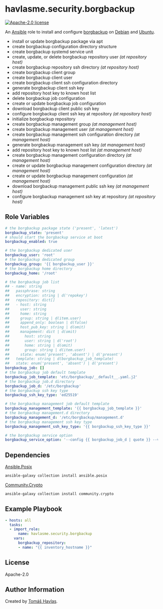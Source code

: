 havlasme.security.borgbackup
============================

[![Apache-2.0 license][license-image]][license-link]

An [Ansible](https://www.ansible.com/) role to install and configure [borgbackup](https://www.borgbackup.org/) on [Debian](https://www.debian.org/) and [Ubuntu](https://ubuntu.com/).

* install or update borgbackup package via apt
* create borgbackup configuration directory structure
* create borgbackup systemd service unit
* create, update, or delete borgbackup repository user *(at repository host)*
* create borgbackup repository ssh directory *(at repository host)*
* create borgbackup client group
* create borgbackup client user
* create borgbackup client ssh configuration directory
* generate borgbackup client ssh key
* add repository host key to known host list
* delete borgbackup job configuration
* create or update borgbackup job configuration
* download borgbackup client public ssh key
* configure borgbackup client ssh key at repository *(at repository host)*
* initialize borgbackup repository
* create borgbackup management group *(at management host)*
* create borgbackup management user *(at management host)*
* create borgbackup management ssh configuration directory *(at management host)*
* generate borgbackup management ssh key *(at management host)*
* add repository host key to known host list *(at management host)*
* create borgbackup management configuration directory *(at management host)*
* create or update borgbackup management configuration directory *(at management host)*
* create or update borgbackup management configuration *(at management host)*
* download borgbackup management public ssh key *(at management host)*
* configure borgbackup management ssh key at repository *(at repository host)*


Role Variables
--------------

```yaml
# the borgbackup package state ('present', 'latest')
borgbackup_state: 'present'
# should start the borgbackup service at boot
borgbackup_enabled: true

# the borgbackup dedicated user
borgbackup_user: 'root'
# the borgbackup dedicated group
borgbackup_group: '{{ borgbackup_user }}'
# the borgbackup home directory
borgbackup_home: '/root'

# the borgbackup job list
## - name: string
##   passphrase: string
##   encryption: string | d('repokey')
##   repository: dict[]
##   - host: string
##     user: string
##     home: string
##     group: string | d(item.user)
##     append_only: boolean | d(false)
##     host_pub_key: string | d(omit)
##     management: dict | d(omit)
##       host: string
##       user: string | d('root')
##       home: string | d(omit)
##       group: string | d(item.user)
##     state: enum('present', 'absent') | d('present')
##   template: string | d(borgbackup_job_template)
##   state: enum('present', 'absent') | d('present')
borgbackup_job: []
# the borgbackup job default template
borgbackup_job_template: 'etc/borgbackup/__default__.yaml.j2'
# the borgbackup job.d directory
borgbackup_job_d: '/etc/borgbackup'
# the borgbackup ssh key type
borgbackup_ssh_key_type: 'ed25519'

# the borgbackup management job default template
borgbackup_management_template: '{{ borgbackup_job_template }}'
# the borgbackup management.d directory
borgbackup_management_d: '/etc/borgbackup/management.d'
# the borgbackup management ssh key type
borgbackup_management_ssh_key_type: '{{ borgbackup_ssh_key_type }}'

# the borgbackup service option
borgbackup_service_option: '--config {{ borgbackup_job_d | quote }} --verbosity -1 --syslog-verbosity 1'
```


Dependencies
------------

[Ansible.Posix](https://docs.ansible.com/ansible/latest/collections/ansible/posix/index.html)

```bash
ansible-galaxy collection install ansible.posix
```

[Community.Crypto](https://docs.ansible.com/ansible/latest/collections/community/crypto/index.html)

```bash
ansible-galaxy collection install community.crypto
```


Example Playbook
----------------

```yaml
- hosts: all
  tasks:
  - import_role:
      name: havlasme.security.borgbackup
    vars:
      borgbackup_repository:
      - name: "{{ inventory_hostname }}"
```


License
-------

Apache-2.0


Author Information
------------------

Created by [Tomáš Havlas](https://havlas.me/).


[license-image]: https://img.shields.io/badge/license-Apache2.0-blue.svg?style=flat-square
[license-link]: ../../LICENSE
